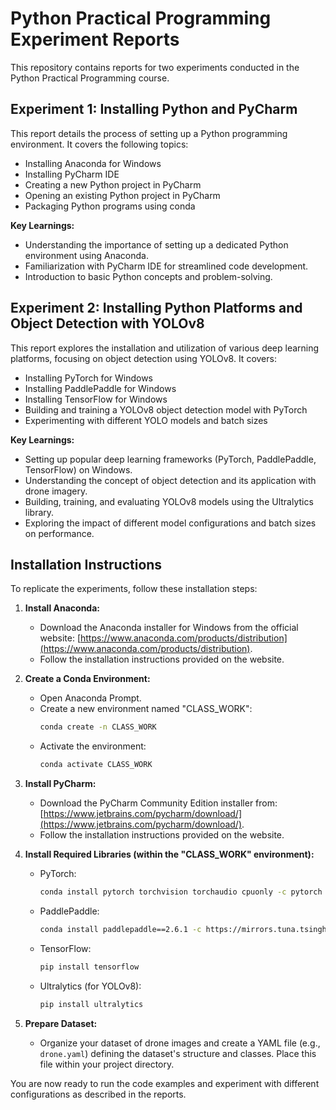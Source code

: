 # Python Practical Programming Experiment Reports

This repository contains reports for two experiments conducted in the Python Practical Programming course.

## Experiment 1: Installing Python and PyCharm

This report details the process of setting up a Python programming environment. It covers the following topics:

- Installing Anaconda for Windows
- Installing PyCharm IDE
- Creating a new Python project in PyCharm
- Opening an existing Python project in PyCharm
- Packaging Python programs using conda

**Key Learnings:**

- Understanding the importance of setting up a dedicated Python environment using Anaconda.
- Familiarization with PyCharm IDE for streamlined code development.
- Introduction to basic Python concepts and problem-solving.

## Experiment 2: Installing Python Platforms and Object Detection with YOLOv8

This report explores the installation and utilization of various deep learning platforms, focusing on object detection using YOLOv8. It covers:

- Installing PyTorch for Windows
- Installing PaddlePaddle for Windows
- Installing TensorFlow for Windows
- Building and training a YOLOv8 object detection model with PyTorch
- Experimenting with different YOLO models and batch sizes

**Key Learnings:**

- Setting up popular deep learning frameworks (PyTorch, PaddlePaddle, TensorFlow) on Windows.
- Understanding the concept of object detection and its application with drone imagery.
- Building, training, and evaluating YOLOv8 models using the Ultralytics library.
- Exploring the impact of different model configurations and batch sizes on performance.

## Installation Instructions

To replicate the experiments, follow these installation steps:

1. **Install Anaconda:**

   - Download the Anaconda installer for Windows from the official website: [https://www.anaconda.com/products/distribution](https://www.anaconda.com/products/distribution).
   - Follow the installation instructions provided on the website.

2. **Create a Conda Environment:**

   - Open Anaconda Prompt.
   - Create a new environment named "CLASS_WORK":
     ```bash
     conda create -n CLASS_WORK
     ```
   - Activate the environment:
     ```bash
     conda activate CLASS_WORK
     ```

3. **Install PyCharm:**

   - Download the PyCharm Community Edition installer from: [https://www.jetbrains.com/pycharm/download/](https://www.jetbrains.com/pycharm/download/).
   - Follow the installation instructions provided on the website.

4. **Install Required Libraries (within the "CLASS_WORK" environment):**

   - PyTorch:
     ```bash
     conda install pytorch torchvision torchaudio cpuonly -c pytorch
     ```
   - PaddlePaddle:
     ```bash
     conda install paddlepaddle==2.6.1 -c https://mirrors.tuna.tsinghua.edu.cn/anaconda/cloud/Paddle/
     ```
   - TensorFlow:
     ```bash
     pip install tensorflow
     ```
   - Ultralytics (for YOLOv8):
     ```bash
     pip install ultralytics
     ```

5. **Prepare Dataset:**
   - Organize your dataset of drone images and create a YAML file (e.g., `drone.yaml`) defining the dataset's structure and classes. Place this file within your project directory.

You are now ready to run the code examples and experiment with different configurations as described in the reports.
